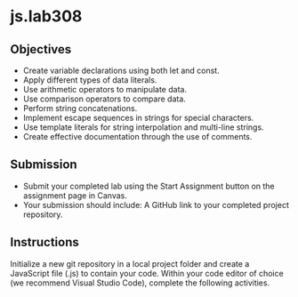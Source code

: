 # js.lab308

## Objectives
- Create variable declarations using both let and const.
- Apply different types of data literals.
- Use arithmetic operators to manipulate data.
- Use comparison operators to compare data.
- Perform string concatenations.
- Implement escape sequences in strings for special characters.
- Use template literals for string interpolation and multi-line strings.
- Create effective documentation through the use of comments.

## Submission
- Submit your completed lab using the Start Assignment button on the assignment page in Canvas.
- Your submission should include:
    A GitHub link to your completed project repository.

## Instructions
Initialize a new git repository in a local project folder and create a JavaScript file (.js) to contain your code. Within your code editor of choice (we recommend Visual Studio Code), complete the following activities.

